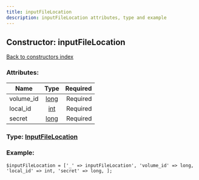 ```yaml
---
title: inputFileLocation
description: inputFileLocation attributes, type and example
---
```

## Constructor: inputFileLocation  
[Back to constructors index](index.md)



### Attributes:

| Name     |    Type       | Required |
|----------|:-------------:|---------:|
|volume\_id|[long](../types/long.md) | Required|
|local\_id|[int](../types/int.md) | Required|
|secret|[long](../types/long.md) | Required|



### Type: [InputFileLocation](../types/InputFileLocation.md)


### Example:

```
$inputFileLocation = ['_' => inputFileLocation', 'volume_id' => long, 'local_id' => int, 'secret' => long, ];
```
